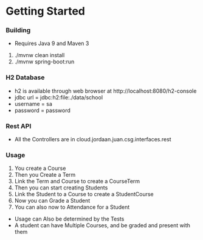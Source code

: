 # Getting Started


### Building
* Requires Java 9 and Maven 3
1. ./mvnw clean install
2. ./mvnw spring-boot:run

### H2 Database
 * h2 is available through web browser at http://localhost:8080/h2-console
 * jdbc url = jdbc:h2:file:./data/school
 * username = sa
 * password = password

### Rest API
* All the Controllers are in cloud.jordaan.juan.csg.interfaces.rest


### Usage
1. You create a Course 
2. Then you Create a Term
3. Link the Term and Course to create a CourseTerm
4. Then you can start creating Students
5. Link the Student to a Course to create a StudentCourse
6. Now you can Grade a Student
7. You can also now to Attendance for a Student


* Usage can Also be determined by the Tests
* A student can have Multiple Courses, and be graded and present with them
